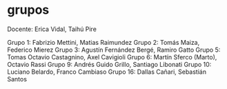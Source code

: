 # grupos

Docente: Erica Vidal, Taihú Pire

Grupo 1: Fabrizio Mettini, Matias Raimundez
Grupo 2: Tomás Maiza, Federico Mierez
Grupo 3: Agustín Fernández Bergé, Ramiro Gatto
Grupo 5: Tomas Octavio Castagnino, Axel Cavigioli
Grupo 6: Martín Sferco (Marto), Octavio Rassi
Grupo 9: Andrés Guido Grillo, Santiago Libonati
Grupo 10: Luciano Belardo, Franco Cambiaso
Grupo 16: Dallas Cañari, Sebastián Santos
